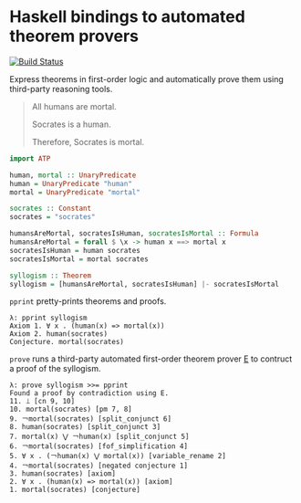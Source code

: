 Haskell bindings to automated theorem provers
===

[![Build Status](https://travis-ci.org/aztek/atp.svg?branch=master)](https://travis-ci.org/aztek/atp)

Express theorems in first-order logic and automatically prove them using third-party reasoning tools.

> All humans are mortal.
>
> Socrates is a human.
>
> Therefore, Socrates is mortal.

```haskell
import ATP

human, mortal :: UnaryPredicate
human = UnaryPredicate "human"
mortal = UnaryPredicate "mortal"

socrates :: Constant
socrates = "socrates"

humansAreMortal, socratesIsHuman, socratesIsMortal :: Formula
humansAreMortal = forall $ \x -> human x ==> mortal x
socratesIsHuman = human socrates
socratesIsMortal = mortal socrates

syllogism :: Theorem
syllogism = [humansAreMortal, socratesIsHuman] |- socratesIsMortal
```

`pprint` pretty-prints theorems and proofs.

```
λ: pprint syllogism
Axiom 1. ∀ x . (human(x) => mortal(x))
Axiom 2. human(socrates)
Conjecture. mortal(socrates)
```

`prove` runs a third-party automated first-order theorem prover [E](https://wwwlehre.dhbw-stuttgart.de/~sschulz/E/E.html) to contruct a proof of the syllogism.

```
λ: prove syllogism >>= pprint
Found a proof by contradiction using E.
11. ⟘ [cn 9, 10]
10. mortal(socrates) [pm 7, 8]
9. ￢mortal(socrates) [split_conjunct 6]
8. human(socrates) [split_conjunct 3]
7. mortal(x) ⋁ ￢human(x) [split_conjunct 5]
6. ￢mortal(socrates) [fof_simplification 4]
5. ∀ x . (￢human(x) ⋁ mortal(x)) [variable_rename 2]
4. ￢mortal(socrates) [negated conjecture 1]
3. human(socrates) [axiom]
2. ∀ x . (human(x) => mortal(x)) [axiom]
1. mortal(socrates) [conjecture]
```
